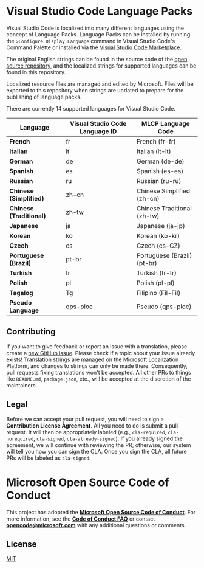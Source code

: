 # Visual Studio Code Language Packs

Visual Studio Code is localized into many different languages using the concept of Language Packs. Language Packs can be installed by running the `>Configure Display Language` command in Visual Studio Code's Command Palette or installed via the [Visual Studio Code Marketplace](https://marketplace.visualstudio.com/search?target=VSCode&category=Language%20Packs&sortBy=Installs).

The original English strings can be found in the source code of the [open source repository](https://github.com/microsoft/vscode), and the localized strings for supported languages can be found in this repository.

Localized resource files are managed and edited by Microsoft. Files will be exported to this repository when strings are updated to prepare for the publishing of language packs.

There are currently 14 supported languages for Visual Studio Code.

|Language|Visual Studio Code Language ID|MLCP Language Code|
|--------|--------|--------|
|**French**|fr|French (fr-fr)
|**Italian**|it|Italian (it-it)
|**German**|de|German (de-de)
|**Spanish**|es|Spanish (es-es)
|**Russian**|ru|Russian (ru-ru)
|**Chinese (Simplified)**|zh-cn|Chinese Simplified (zh-cn)
|**Chinese (Traditional)**|zh-tw|Chinese Traditional (zh-tw)
|**Japanese**|ja|Japanese (ja-jp)
|**Korean**|ko|Korean (ko-kr)
|**Czech**|cs|Czech (cs-CZ)
|**Portuguese (Brazil)**|pt-br|Portuguese (Brazil) (pt-br)
|**Turkish**|tr|Turkish (tr-tr)
|**Polish**|pl|Polish (pl-pl)
|**Tagalog**|Tg|Filipino (Fil-Fil)
|**Pseudo Language**|qps-ploc|Pseudo (qps-ploc)


## Contributing

If you want to give feedback or report an issue with a translation, please create a [new GitHub issue](https://github.com/microsoft/vscode-loc/issues/new). Please check if a topic about your issue already exists!
Translation strings are managed on the Microsoft Localization Platform, and changes to strings can only be made there. Consequently, pull requests fixing translations won't be accepted. All other PRs to things like `README.md`, `package.json`, etc., will be accepted at the discretion of the maintainers.

## Legal

Before we can accept your pull request, you will need to sign a **Contribution License Agreement**. All you need to do is submit a pull request. It will then be appropriately labeled (e.g., `cla-required`, `cla-norequired`, `cla-signed`, `cla-already-signed`). If you already signed the agreement, we will continue with reviewing the PR; otherwise, our system will tell you how you can sign the CLA. Once you sign the CLA, all future PRs will be labeled as `cla-signed`.

# Microsoft Open Source Code of Conduct

This project has adopted the [**Microsoft Open Source Code of Conduct**](https://opensource.microsoft.com/codeofconduct/).
For more information, see the [**Code of Conduct FAQ**](https://opensource.microsoft.com/codeofconduct/faq/) or contact [**opencode@microsoft.com**](mailto:opencode@microsoft.com) with any additional questions or comments.

## License

[MIT](LICENSE.md)

